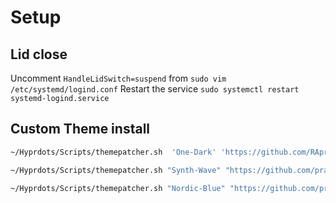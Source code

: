 # Setup

## Lid close

Uncomment `HandleLidSwitch=suspend` from `sudo vim /etc/systemd/logind.conf`
Restart the service `sudo systemctl restart systemd-logind.service`

## Custom Theme install

```bash
~/Hyprdots/Scripts/themepatcher.sh  'One-Dark' 'https://github.com/RAprogramm/hyprdots-theme/tree/One-Dark' 'mskelton.one-dark-theme~One Dark'

~/Hyprdots/Scripts/themepatcher.sh "Synth-Wave" "https://github.com/prasanthrangan/hyprdots-mod" "robbowen.synthwave-vscode~SynthWave '84"

~/Hyprdots/Scripts/themepatcher.sh "Nordic-Blue" "https://github.com/prasanthrangan/hyprdots-mod/tree/Nordic-Blue" "arcticicestudio.nord-visual-studio-code~Nord"
```
